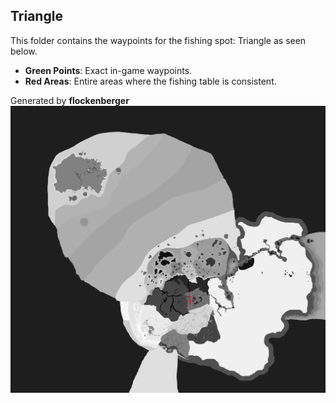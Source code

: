 ## Triangle
This folder contains the waypoints for the fishing spot: Triangle as seen below.

- **Green Points**: Exact in-game waypoints.
- **Red Areas**: Entire areas where the fishing table is consistent.

Generated by **flockenberger**
![Triangle](./Preview.png?raw=true "Triangle")